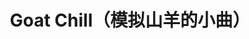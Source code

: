 ---
title: Goat Chill（模拟山羊的小曲）
adaptedFrom: Goat Chill
sources:
  - sourceType: bilibili
    bvid: BV1UguPzeEsb
---